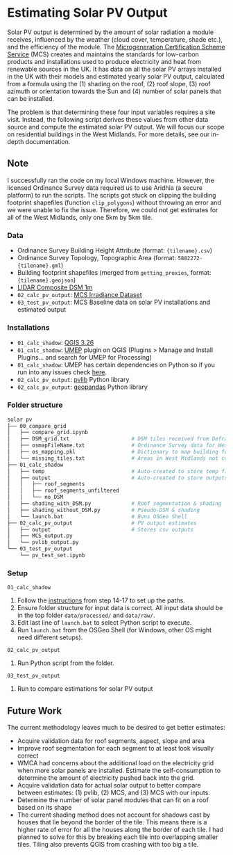 # Estimating Solar PV Output
Solar PV output is determined by the amount of solar radiation a module receives, influenced by the weather (cloud cover, temperature, shade etc.), and the efficiency of the module. The [Microgeneration Certification Scheme Service](https://mcscertified.com/) (MCS) creates and maintains the standards for low-carbon products and installations used to produce electricity and heat from renewable sources in the UK. It has data on all the solar PV arrays installed in the UK with their models and estimated yearly solar PV output, calculated from a formula using the (1) shading on the roof, (2) roof slope, (3) roof azimuth or orientation towards the Sun and (4) number of solar panels that can be installed.

The problem is that determining these four input variables requires a site visit. Instead, the following script derives these values from other data source and compute the estimated solar PV output. We will focus our scope on residential buildings in the West Midlands. For more details, see our in-depth documentation.

## Note
I successfully ran the code on my local Windows machine. However, the licensed Ordinance Survey data required us to use Aridhia (a secure platform) to run the scripts. The scripts got stuck on clipping the building footprint shapefiles (function `clip_polygons`) without throwing an error and we were unable to fix the issue. Therefore, we could not get estimates for all of the West Midlands, only one 5km by 5km tile.

### Data
- Ordinance Survey Building Height Attribute (format: `{tilename}.csv`)
- Ordinance Survey Topology, Topographic Area (format: `5882272-{tilename}.gml`)
- Building footprint shapefiles (merged from `getting_proxies`, format: `{tilename}.geojson`)
- [LIDAR Composite DSM 1m](https://environment.data.gov.uk/DefraDataDownload/?Mode=survey)
- `02_calc_pv_output`: [MCS Irradiance Dataset](https://www.google.com/url?sa=t&rct=j&q=&esrc=s&source=web&cd=&ved=2ahUKEwi2upKmosv5AhWTiFwKHRy2CSAQFnoECBIQAQ&url=https%3A%2F%2Fmcscertified.com%2Fwp-content%2Fuploads%2F2019%2F08%2FIrradiance-Datasets.xlsx&usg=AOvVaw27Q48eb99hbZqKVtBAbKzr)
- `03_test_pv_output`: MCS Baseline data on solar PV installations and estimated output

### Installations
- `01_calc_shadow`: [QGIS 3.26](https://www.qgis.org/en/site/forusers/download.html)
- `01_calc_shadow`: [UMEP](https://umep-docs.readthedocs.io/en/latest/) plugin on QGIS (Plugins > Manage and Install Plugins… and search for UMEP for Processing)
- `01_calc_shadow`: UMEP has certain dependencies on Python so if you run into any issues check [here](https://umep-docs.readthedocs.io/projects/tutorial/en/latest/Tutorials/PythonProcessing1.html?highlight=dependencies).
- `02_calc_pv_output`: [pvlib](https://pvlib-python.readthedocs.io/en/stable/user_guide/package_overview.html) Python library
- `02_calc_pv_output`: [geopandas](https://geopandas.org/en/stable/getting_started/install.html) Python library

### Folder structure
```bash
solar pv
├── 00_compare_grid   
│   ├── compare_grid.ipynb	            
│   ├── DSM_grid.txt	                # DSM tiles received from Defra
│   ├── osmapFileName.txt	            # Ordinance Survey data for West Midlands
│   ├── os_mapping.pkl	                # Dictionary to map building footprint files and DSM data
│   └── missing_tiles.txt               # Areas in West Midlands not covered by DSM
├── 01_calc_shadow              
│   ├── temp	                        # Auto-created to store temp files
│   ├── output	                        # Auto-created to store outputs
│   │   ├── roof_segments	    
│   │   ├── roof_segments_unfiltered
│   │   └── no_DSM
│   ├── shading_with_DSM.py	            # Roof segmentation & shading
│   ├── shading_without_DSM.py	        # Pseudo-DSM & shading
│   └── launch.bat	                    # Runs OSGeo Shell
├── 02_calc_pv_output                   # PV output estimates
│   ├── output                          # Stores csv outputs
│   ├── MCS_output.py	
│   └── pvlib_output.py
└── 03_test_pv_output					
    └── pv_test_set.ipynb  
```
    
### Setup
`01_calc_shadow`
1. Follow the [instructions](https://www.qgistutorials.com/en/docs/running_qgis_jobs.html) from step 14-17 to set up the paths.
2. Ensure folder structure for input data is correct. All input data should be in the top folder `data/processed/` and `data/raw/`.
3. Edit last line of `launch.bat` to select Python script to execute.
4. Run `launch.bat` from the OSGeo Shell (for Windows, other OS might need different setups).

`02_calc_pv_output`
1. Run Python script from the folder.

`03_test_pv_output`
1. Run to compare estimations for solar PV output

## Future Work
The current methodology leaves much to be desired to get better estimates:
- Acquire validation data for roof segments, aspect, slope and area
- Improve roof segmentation for each segment to at least look visually correct
- WMCA had concerns about the additional load on the electricity grid when more solar panels are installed. Estimate the self-consumption to determine the amount of electricity pushed back into the grid.
- Acquire validation data for actual solar output to better compare between estimates: (1) pvlib, (2) MCS, and (3) MCS with our inputs.
- Determine the number of solar panel modules that can fit on a roof based on its shape
- The current shading method does not account for shadows cast by houses that lie beyond the border of the tile. This means there is a higher rate of error for all the houses along the border of each tile. I had planned to solve for this by breaking each tile into overlapping smaller tiles. Tiling also prevents QGIS from crashing with too big a tile.

